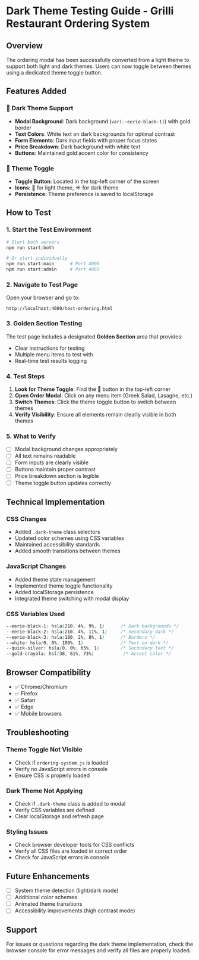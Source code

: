 # Dark Theme Testing Guide - Grilli Restaurant Ordering System

## Overview
The ordering modal has been successfully converted from a light theme to support both light and dark themes. Users can now toggle between themes using a dedicated theme toggle button.

## Features Added

### 🎨 Dark Theme Support
- **Modal Background**: Dark background (`var(--eerie-black-1)`) with gold border
- **Text Colors**: White text on dark backgrounds for optimal contrast
- **Form Elements**: Dark input fields with proper focus states
- **Price Breakdown**: Dark background with white text
- **Buttons**: Maintained gold accent color for consistency

### 🔄 Theme Toggle
- **Toggle Button**: Located in the top-left corner of the screen
- **Icons**: 🌙 for light theme, ☀️ for dark theme
- **Persistence**: Theme preference is saved to localStorage

## How to Test

### 1. Start the Test Environment
```bash
# Start both servers
npm run start:both

# Or start individually
npm run start:main      # Port 4000
npm run start:admin     # Port 4001
```

### 2. Navigate to Test Page
Open your browser and go to:
```
http://localhost:4000/test-ordering.html
```

### 3. Golden Section Testing
The test page includes a designated **Golden Section** area that provides:
- Clear instructions for testing
- Multiple menu items to test with
- Real-time test results logging

### 4. Test Steps
1. **Look for Theme Toggle**: Find the 🌙 button in the top-left corner
2. **Open Order Modal**: Click on any menu item (Greek Salad, Lasagne, etc.)
3. **Switch Themes**: Click the theme toggle button to switch between themes
4. **Verify Visibility**: Ensure all elements remain clearly visible in both themes

### 5. What to Verify
- [ ] Modal background changes appropriately
- [ ] All text remains readable
- [ ] Form inputs are clearly visible
- [ ] Buttons maintain proper contrast
- [ ] Price breakdown section is legible
- [ ] Theme toggle button updates correctly

## Technical Implementation

### CSS Changes
- Added `.dark-theme` class selectors
- Updated color schemes using CSS variables
- Maintained accessibility standards
- Added smooth transitions between themes

### JavaScript Changes
- Added theme state management
- Implemented theme toggle functionality
- Added localStorage persistence
- Integrated theme switching with modal display

### CSS Variables Used
```css
--eerie-black-1: hsla(210, 4%, 9%, 1)      /* Dark backgrounds */
--eerie-black-2: hsla(210, 4%, 11%, 1)     /* Secondary dark */
--eerie-black-3: hsla(180, 2%, 8%, 1)      /* Borders */
--white: hsla(0, 0%, 100%, 1)              /* Text on dark */
--quick-silver: hsla(0, 0%, 65%, 1)        /* Secondary text */
--gold-crayola: hsl(38, 61%, 73%)           /* Accent color */
```

## Browser Compatibility
- ✅ Chrome/Chromium
- ✅ Firefox
- ✅ Safari
- ✅ Edge
- ✅ Mobile browsers

## Troubleshooting

### Theme Toggle Not Visible
- Check if `ordering-system.js` is loaded
- Verify no JavaScript errors in console
- Ensure CSS is properly loaded

### Dark Theme Not Applying
- Check if `.dark-theme` class is added to modal
- Verify CSS variables are defined
- Clear localStorage and refresh page

### Styling Issues
- Check browser developer tools for CSS conflicts
- Verify all CSS files are loaded in correct order
- Check for JavaScript errors in console

## Future Enhancements
- [ ] System theme detection (light/dark mode)
- [ ] Additional color schemes
- [ ] Animated theme transitions
- [ ] Accessibility improvements (high contrast mode)

## Support
For issues or questions regarding the dark theme implementation, check the browser console for error messages and verify all files are properly loaded.
